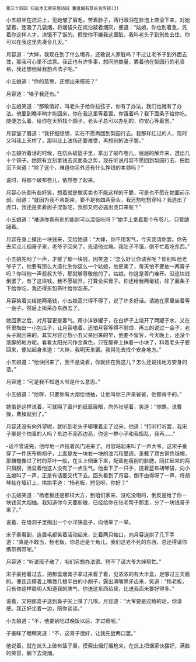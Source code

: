     第三十四回 归去本无家穷居访旧 重逢偏有意长舌传疑(3) 

   小五娘坐在炕沿上，见她皱了眉毛，苦着脸子，两行眼泪在脸泡上直滚下来，对她望着，连吸了几袋烟，将烟袋头在炕沿敲着烟灰，便道：“姑娘，你也别着急，凭着你这样人才，决饿不了饭的。假使你不嫌我这里脏，我叫老头子到别处去住，你可以在我这里先凑合几天。”

   月容道：“大婶，我现在到了什么境界，还敢说人家脏吗？不过让老爷子到外面去住，那我可心里不过意。我正也有许多事，想同他商量，靠着他在梨园行的老资格，我还想他替我想点法子呢。”

   小五娘道：“你的意思，还想出来搭班？”

   月容道：“嗓子我还有。”

   小五娘笑道：“那敢情好，叫老头子给你拉弦子，你有了办法，我们也就有了办法。他要到晚半晌才能回来，你在我这里等着罢。你饿着吗？我下面条子给你吃。随便怎么着，给你在天桥找个园子，老头子总可以办到的，你安心等着罢。”

   月容皱了眉道：“我仔细想想，实在不愿再回到梨园行去。我那样红过的人，现时又叫我上天桥了，那叫比上法场还要难受，再想别的法子罢。”

   小五娘听着话的时候，在炕头破篮子里，拿出了破布卷儿，层层的解开来，透出几十个铜子。她颇有立刻拿钱去买面条之势，现在听说月容不愿回到梨园行去，把脸沉下来道：“除了这个，难道你另外还有什么挣钱的本领吗？”

 说时，将那个破布卷儿，依然卷了起来。

   月容心头倒有些好笑，想着就是做买卖也不能这样的干脆，可是也不愿在她面前示弱。因道：“就因为我不肯胡来，要不是有四两骨头，我还愁吃愁穿吗？我逃出了虎口，我还是卖着面子混饭吃，我那又何必逃出虎口来呢？”

   小五娘道：“难道你真有别的能耐可以混饭吃吗？”她手上拿着那个布卷儿，只管踌躇着。

   月容在身上摸出一块钱来，交给她道：“大婶，你不用客气，今天我请你罢。你先去买点儿烟膏子来，老爷子回来了，先请他过瘾。我肚子不饿，倒不忙着吃东西。”

   小五娘先哟了一声，才接了那一块钱，因笑道：“怎么好让你请客呢？你别叫他老爷子了，他要有那么大造化生你这么一个姑娘，他更美了，每天怕不要抽一两膏子吗？你叫他一声叔叔大爷，那就够尊敬他的了。姑娘，你这是善门难开。没这块钱倒罢了，有了这块钱，我不愿破开，打算全买膏子。你还给我两毫钱，除了面条子下给你吃，我还得买包茶叶给你泡茶。”

   月容笑着又给她两毫钱，小五娘高兴得不得了，说了许多好话。请她在家里坐着等一会子，然后上街采办东西去了。

   她回家之后，对月容更是客气。用小洋铁罐子，在白炉子上烧开了两罐子水，又在怀里掏出一小包瓜子，让月容嗑着。还怕月容等得不耐烦，再三的说过一会子，老头子就回来的。其实月容正愁小五父亲回来的早，他要不留客，今天晚上，还没个落脚的地方呢。看看太阳光闪作金黄色，只在屋脊上抹着一小块了，料着老头子要回来，便站起身来道：“大婶，我明天来罢。我得先去找个安身地方。”

   小五娘道：“他快回来了，我不是说着，你就住在我这儿？怎么还说找地方安身的话。”

   月容道：“可是我不知道大爷是什么意思。”

   小五娘道：“他呀，只要你有大烟给他抽，让他叫你三声亲爸爸，他都肯干的。”

   她虽是这样说着，可就隔了窗户的纸窟窿眼，向外张望着，笑道：“你瞧，说曹操，曹操就到了。”

   月容还没有向外望呢，就听到老头子嘟囔着走了过来，他道：“打听打听罢，我宋子豪是个怕事的人吗？东边不亮西边亮，你这一群小子和我捣乱，我再……”

   -话不曾说完，他哗地一声拉着风门进来了。月容站起来叫了一声大爷。这宋子豪穿了一件灰布棉袍子，上面是左一块右一块的油污和墨迹。歪戴了顶古铜色毡帽，那帽檐像过了时的茶叶一般，在头上倒垂下来，配着他瘦削的脸腮，同扛起来的两只肩膀，活显着他这人没有了一点生气。他垂下了一只手，提着蓝布胡琴袋，向小五娘叫了一声，正是有话要交代下去。回头看到了月容，倒不由得呀了一声，将胡琴挂在墙钉上，拱拱手道：“杨老板，短见呀，你好？”

   小五娘笑道：“杨老板还是那样大方，到咱们家来，没吃没喝的，倒反是给了你一块钱买大烟抽。我知道你今天要断粮，已经给你在张老帮子那里，分了一块钱膏子来了。”

   说着，在墙洞子里掏出一个小洋铁盒子，向他举了一举。

   宋子豪看到，连眉毛都笑着活动起来，比着两只袖口，向月容连拱了几下手道：“真是不敢当，杨老板，你总还是个角儿，我们这老不死的东西，总还得请你携带携带呢。”

   月容道：“听说班子散了，咱们另想办法罢。短不了请大爷大婶帮忙。”

   宋子豪抢着过去，把那盒烟膏子拿过来看了看，见浓浓的有大半盒，足够过三天瘾的。便连连摸着上嘴唇几根半白的小胡子，露出满嘴黑牙齿来，笑道：“杨老板，只有你这样聪明人知道我的脾气，你送这东西给我，比送我面米要好得多。”

   说着，又把那盒子送到鼻子尖上嗅了几嗅。月容道：“大爷要是过瘾的话，你请便。我正好坐着一边，陪你谈谈。”

   小五娘道：“不，他要到吃过晚饭以后，才过瘾呢。”

   子豪眯了眼睛笑道：“不，这膏子很好，让我先尝两口罢。”

   他说着，就在炕头上破布篮子里，摸索出烟灯烟枪来，在炕上把烟家伙摆好，满脸的笑容，躺下去烧烟。

